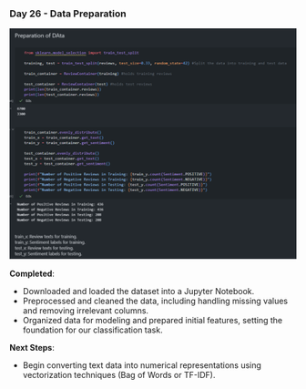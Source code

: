 
### Day 26 - Data Preparation

![Data Preparation](img/preparation_of_data.png)

**Completed**:
- Downloaded and loaded the dataset into a Jupyter Notebook.
- Preprocessed and cleaned the data, including handling missing values and removing irrelevant columns.
- Organized data for modeling and prepared initial features, setting the foundation for our classification task.

**Next Steps**:
- Begin converting text data into numerical representations using vectorization techniques (Bag of Words or TF-IDF).

